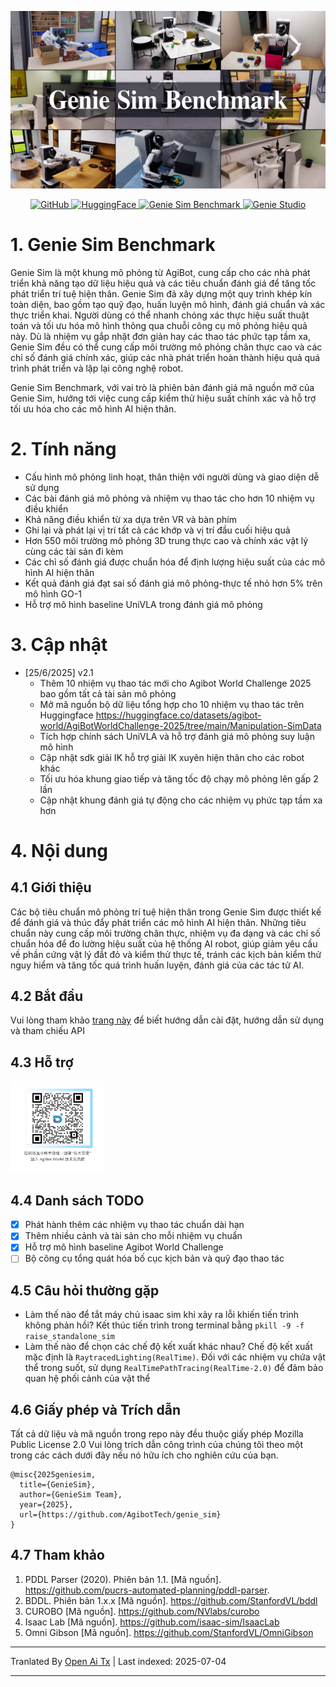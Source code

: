 ![image.png](https://raw.githubusercontent.com/AgibotTech/genie_sim/main/./docs/image.jpg)
<div align="center">
  <a href="https://github.com/AgibotTech/genie_sim">
    <img src="https://img.shields.io/badge/GitHub-grey?logo=GitHub" alt="GitHub">
  </a>
  <a href="https://huggingface.co/datasets/agibot-world/GenieSimAssets">
    <img src="https://img.shields.io/badge/HuggingFace-yellow?logo=HuggingFace" alt="HuggingFace">
  </a>
  <a href="https://agibot-world.com/sim-evaluation">
    <img src="https://img.shields.io/badge/Genie%20Sim%20Benchmark-blue?style=plastic" alt="Genie Sim Benchmark">
  </a>
  <a href="https://genie.agibot.com/en/geniestudio">
    <img src="https://img.shields.io/badge/Genie_Studio-green?style=flat" alt="Genie Studio">
  </a>
</div>

# 1. Genie Sim Benchmark
Genie Sim là một khung mô phỏng từ AgiBot, cung cấp cho các nhà phát triển khả năng tạo dữ liệu hiệu quả và các tiêu chuẩn đánh giá để tăng tốc phát triển trí tuệ hiện thân. Genie Sim đã xây dựng một quy trình khép kín toàn diện, bao gồm tạo quỹ đạo, huấn luyện mô hình, đánh giá chuẩn và xác thực triển khai. Người dùng có thể nhanh chóng xác thực hiệu suất thuật toán và tối ưu hóa mô hình thông qua chuỗi công cụ mô phỏng hiệu quả này. Dù là nhiệm vụ gắp nhặt đơn giản hay các thao tác phức tạp tầm xa, Genie Sim đều có thể cung cấp môi trường mô phỏng chân thực cao và các chỉ số đánh giá chính xác, giúp các nhà phát triển hoàn thành hiệu quả quá trình phát triển và lặp lại công nghệ robot.

Genie Sim Benchmark, với vai trò là phiên bản đánh giá mã nguồn mở của Genie Sim, hướng tới việc cung cấp kiểm thử hiệu suất chính xác và hỗ trợ tối ưu hóa cho các mô hình AI hiện thân.

# 2. Tính năng
- Cấu hình mô phỏng linh hoạt, thân thiện với người dùng và giao diện dễ sử dụng
- Các bài đánh giá mô phỏng và nhiệm vụ thao tác cho hơn 10 nhiệm vụ điều khiển
- Khả năng điều khiển từ xa dựa trên VR và bàn phím
- Ghi lại và phát lại vị trí tất cả các khớp và vị trí đầu cuối hiệu quả
- Hơn 550 môi trường mô phỏng 3D trung thực cao và chính xác vật lý cùng các tài sản đi kèm
- Các chỉ số đánh giá được chuẩn hóa để định lượng hiệu suất của các mô hình AI hiện thân
- Kết quả đánh giá đạt sai số đánh giá mô phỏng-thực tế nhỏ hơn 5% trên mô hình GO-1
- Hỗ trợ mô hình baseline UniVLA trong đánh giá mô phỏng

# 3. Cập nhật
- [25/6/2025] v2.1
  - Thêm 10 nhiệm vụ thao tác mới cho Agibot World Challenge 2025 bao gồm tất cả tài sản mô phỏng
  - Mở mã nguồn bộ dữ liệu tổng hợp cho 10 nhiệm vụ thao tác trên Huggingface
  https://huggingface.co/datasets/agibot-world/AgiBotWorldChallenge-2025/tree/main/Manipulation-SimData
  - Tích hợp chính sách UniVLA và hỗ trợ đánh giá mô phỏng suy luận mô hình
  - Cập nhật sdk giải IK hỗ trợ giải IK xuyên hiện thân cho các robot khác
  - Tối ưu hóa khung giao tiếp và tăng tốc độ chạy mô phỏng lên gấp 2 lần
  - Cập nhật khung đánh giá tự động cho các nhiệm vụ phức tạp tầm xa hơn

# 4. Nội dung

## 4.1 Giới thiệu
Các bộ tiêu chuẩn mô phỏng trí tuệ hiện thân trong Genie Sim được thiết kế để đánh giá và thúc đẩy phát triển các mô hình AI hiện thân. Những tiêu chuẩn này cung cấp môi trường chân thực, nhiệm vụ đa dạng và các chỉ số chuẩn hóa để đo lường hiệu suất của hệ thống AI robot, giúp giảm yêu cầu về phần cứng vật lý đắt đỏ và kiểm thử thực tế, tránh các kịch bản kiểm thử nguy hiểm và tăng tốc quá trình huấn luyện, đánh giá của các tác tử AI.

## 4.2 Bắt đầu
Vui lòng tham khảo [trang này](https://agibot-world.com/sim-evaluation/docs/#/v2) để biết hướng dẫn cài đặt, hướng dẫn sử dụng và tham chiếu API

## 4.3 Hỗ trợ
<img src="https://raw.githubusercontent.com/AgibotTech/genie_sim/main/./docs/wechat.JPEG" width="30%"/>

## 4.4 Danh sách TODO
- [x] Phát hành thêm các nhiệm vụ thao tác chuẩn dài hạn
- [x] Thêm nhiều cảnh và tài sản cho mỗi nhiệm vụ chuẩn
- [x] Hỗ trợ mô hình baseline Agibot World Challenge
- [ ] Bộ công cụ tổng quát hóa bố cục kịch bản và quỹ đạo thao tác

## 4.5 Câu hỏi thường gặp
- Làm thế nào để tắt máy chủ isaac sim khi xảy ra lỗi khiến tiến trình không phản hồi?
  Kết thúc tiến trình trong terminal bằng `pkill -9 -f raise_standalone_sim`
- Làm thế nào để chọn các chế độ kết xuất khác nhau?
  Chế độ kết xuất mặc định là `RaytracedLighting(RealTime)`. Đối với các nhiệm vụ chứa vật thể trong suốt, sử dụng `RealTimePathTracing(RealTime-2.0)` để đảm bảo quan hệ phối cảnh của vật thể

## 4.6 Giấy phép và Trích dẫn
Tất cả dữ liệu và mã nguồn trong repo này đều thuộc giấy phép Mozilla Public License 2.0
Vui lòng trích dẫn công trình của chúng tôi theo một trong các cách dưới đây nếu nó hữu ích cho nghiên cứu của bạn.
```
@misc{2025geniesim,
  title={GenieSim},
  author={GenieSim Team},
  year={2025},
  url={https://github.com/AgibotTech/genie_sim}
}
```

## 4.7 Tham khảo
1. PDDL Parser (2020). Phiên bản 1.1. [Mã nguồn]. https://github.com/pucrs-automated-planning/pddl-parser.
2. BDDL. Phiên bản 1.x.x [Mã nguồn]. https://github.com/StanfordVL/bddl
3. CUROBO [Mã nguồn]. https://github.com/NVlabs/curobo
4. Isaac Lab [Mã nguồn]. https://github.com/isaac-sim/IsaacLab
5. Omni Gibson [Mã nguồn]. https://github.com/StanfordVL/OmniGibson


---


Tranlated By [Open Ai Tx](https://github.com/OpenAiTx/OpenAiTx) | Last indexed: 2025-07-04


---